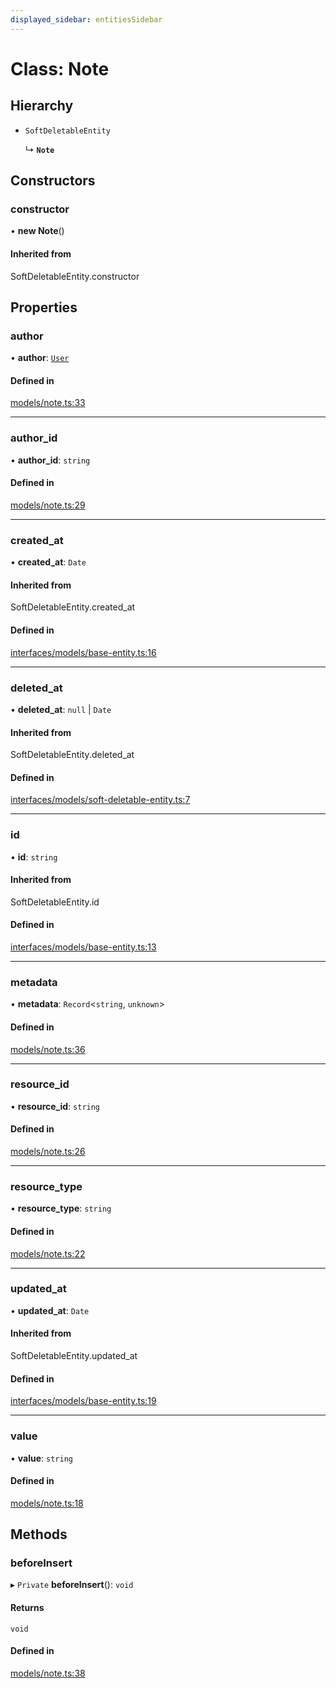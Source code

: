 ```yaml
---
displayed_sidebar: entitiesSidebar
---
```


# Class: Note

## Hierarchy

- `SoftDeletableEntity`

  ↳ **`Note`**

## Constructors

### constructor

• **new Note**()

#### Inherited from

SoftDeletableEntity.constructor

## Properties

### author

• **author**: [`User`](User.md)

#### Defined in

[models/note.ts:33](https://github.com/medusajs/medusa/blob/884322447/packages/medusa/src/models/note.ts#L33)

___

### author\_id

• **author\_id**: `string`

#### Defined in

[models/note.ts:29](https://github.com/medusajs/medusa/blob/884322447/packages/medusa/src/models/note.ts#L29)

___

### created\_at

• **created\_at**: `Date`

#### Inherited from

SoftDeletableEntity.created\_at

#### Defined in

[interfaces/models/base-entity.ts:16](https://github.com/medusajs/medusa/blob/884322447/packages/medusa/src/interfaces/models/base-entity.ts#L16)

___

### deleted\_at

• **deleted\_at**: ``null`` \| `Date`

#### Inherited from

SoftDeletableEntity.deleted\_at

#### Defined in

[interfaces/models/soft-deletable-entity.ts:7](https://github.com/medusajs/medusa/blob/884322447/packages/medusa/src/interfaces/models/soft-deletable-entity.ts#L7)

___

### id

• **id**: `string`

#### Inherited from

SoftDeletableEntity.id

#### Defined in

[interfaces/models/base-entity.ts:13](https://github.com/medusajs/medusa/blob/884322447/packages/medusa/src/interfaces/models/base-entity.ts#L13)

___

### metadata

• **metadata**: `Record`<`string`, `unknown`\>

#### Defined in

[models/note.ts:36](https://github.com/medusajs/medusa/blob/884322447/packages/medusa/src/models/note.ts#L36)

___

### resource\_id

• **resource\_id**: `string`

#### Defined in

[models/note.ts:26](https://github.com/medusajs/medusa/blob/884322447/packages/medusa/src/models/note.ts#L26)

___

### resource\_type

• **resource\_type**: `string`

#### Defined in

[models/note.ts:22](https://github.com/medusajs/medusa/blob/884322447/packages/medusa/src/models/note.ts#L22)

___

### updated\_at

• **updated\_at**: `Date`

#### Inherited from

SoftDeletableEntity.updated\_at

#### Defined in

[interfaces/models/base-entity.ts:19](https://github.com/medusajs/medusa/blob/884322447/packages/medusa/src/interfaces/models/base-entity.ts#L19)

___

### value

• **value**: `string`

#### Defined in

[models/note.ts:18](https://github.com/medusajs/medusa/blob/884322447/packages/medusa/src/models/note.ts#L18)

## Methods

### beforeInsert

▸ `Private` **beforeInsert**(): `void`

#### Returns

`void`

#### Defined in

[models/note.ts:38](https://github.com/medusajs/medusa/blob/884322447/packages/medusa/src/models/note.ts#L38)
